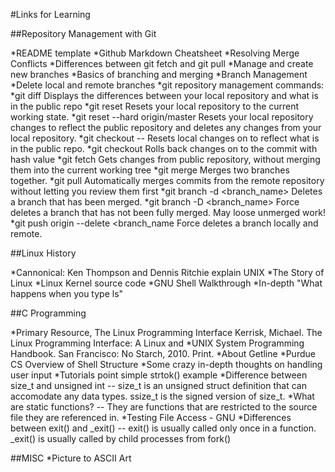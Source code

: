 #Links for Learning

##Repository Management with Git

*README template
*Github Markdown Cheatsheet
*Resolving Merge Conflicts
*Differences between git fetch and git pull
*Manage and create new branches
*Basics of branching and merging
*Branch Management
*Delete local and remote branches
*git repository management commands:
    *git diff <file> Displays the differences between your local repository and what is in the public repo
    *git reset Resets your local repository to the current working state.
    *git reset --hard origin/master Resets your local repository changes to reflect the public repository and deletes any changes from your local repository.
    *git checkout -- <file> Resets local changes on to reflect what is in the public repo.
    *git checkout <hash> <file> Rolls back changes on to the commit with hash value
    *git fetch Gets changes from public repository, without merging them into the current working tree
    *git merge Merges two branches together.
    *git pull Automatically merges commits from the remote repository without letting you review them first
    *git branch -d <branch_name> Deletes a branch that has been merged.
    *git branch -D <branch_name> Force deletes a branch that has not been fully merged. May loose unmerged work!
    *git push origin --delete <branch_name Force deletes a branch locally and remote.

##Linux History

*Cannonical: Ken Thompson and Dennis Ritchie explain UNIX
*The Story of Linux
*Linux Kernel source code
*GNU Shell Walkthrough
*In-depth "What happens when you type ls"

##C Programming

*Primary Resource, The Linux Programming Interface Kerrisk, Michael. The Linux Programming Interface: A Linux and *UNIX System Programming Handbook. San Francisco: No Starch, 2010. Print.
*About Getline
*Purdue CS Overview of Shell Structure
*Some crazy in-depth thoughts on handling user input
*Tutorials point simple strtok() example
*Difference between size_t and unsigned int -- size_t is an unsigned struct definition that can accomodate any data types. ssize_t is the signed version of size_t.
*What are static functions? -- They are functions that are restricted to the source file they are referenced in.
*Testing File Access - GNU
*Differences between exit() and _exit() -- exit() is usually called only once in a function. _exit() is usually called by child processes from fork()

##MISC
*Picture to ASCII Art